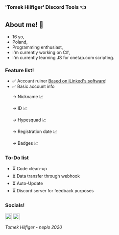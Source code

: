 ### 'Tomek Hilfiger' Discord Tools 👈

## About me! 👋
- 16 yo,
- Poland,
- Programming enthusiast,
- I'm currently working on C#,
- I'm currently learning JS for onetap.com scripting.

### Feature list!
- ✅ Account ruiner [Based on iLinked's software](https://github.com/not-ilinked/)!
- ✅ Basic account info <p>
    </p>  -> Nickname 📈 <p>
    </p>   -> ID 📈 <p>
    </p>   -> Hypesquad 📈 <p>
    </p>   -> Registration date 📈 <p>
    </p>   -> Badges 📈 <p>

### To-Do list
- ⏳ Code clean-up
- ⏳ Data transfer through webhook
- ⏳ Auto-Update
- ⏳ Discord server for feedback purposes

### Socials!
[<img align="left" width="22px" src="https://cdn.jsdelivr.net/npm/simple-icons@v3/icons/youtube.svg" />](https://www.youtube.com/channel/UCdfBFiwrZLM0QZE8jM73EMA?view_as=subscriber)
[<img align="left" width="22px" src="https://cdn.icon-icons.com/icons2/2248/PNG/512/steam_icon_135152.png" />](https://steamcommunity.com/id/spookedonion/)
<br />

<h6 text-align="center">Tomek Hilfiger - neplo 2020</h6>
